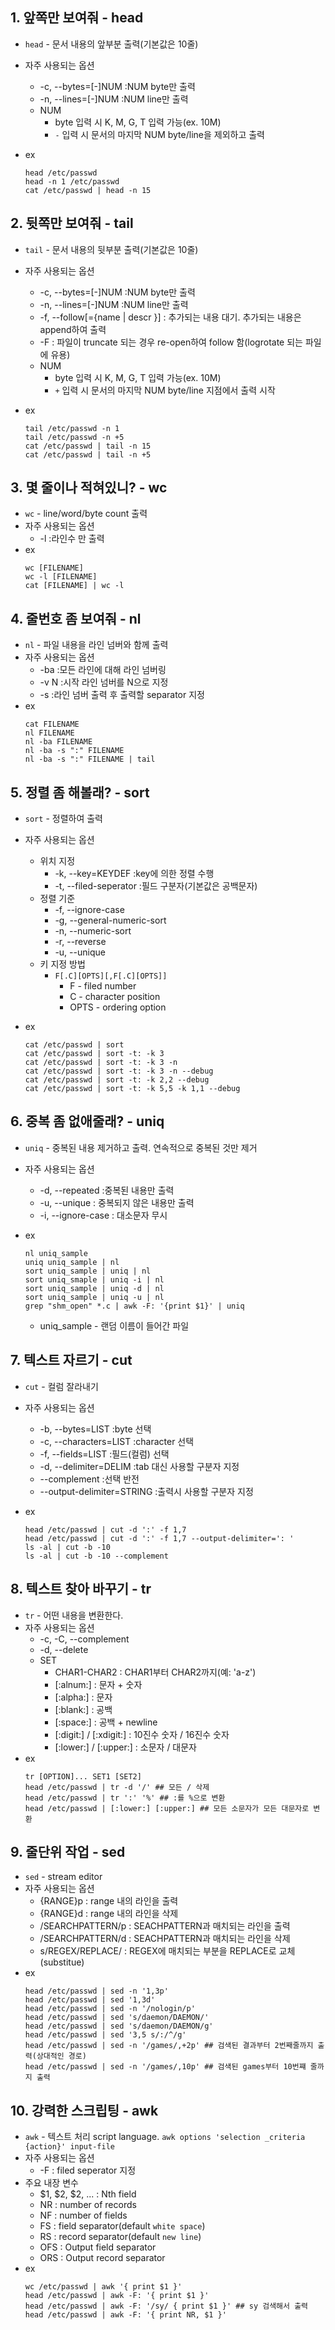 ## 1. 앞쪽만 보여줘 - head
* `head` - 문서 내용의 앞부분 출력(기본값은 10줄)
* 자주 사용되는 옵션
  * -c, --bytes=[-]NUM :NUM byte만 출력
  * -n, --lines=[-]NUM :NUM line만 출력
  * NUM
    * byte 입력 시 K, M, G, T 입력 가능(ex. 10M)
    * `-` 입력 시 문서의 마지막 NUM byte/line을 제외하고 출력

* ex
  ```
  head /etc/passwd
  head -n 1 /etc/passwd
  cat /etc/passwd | head -n 15
  ```

## 2. 뒷쪽만 보여줘 - tail
* `tail` - 문서 내용의 뒷부분 출력(기본값은 10줄)
* 자주 사용되는 옵션
  * -c, --bytes=[-]NUM :NUM byte만 출력
  * -n, --lines=[-]NUM :NUM line만 출력
  * -f, --follow[={name | descr }] : 추가되는 내용 대기. 추가되는 내용은 append하여 출력
  * -F : 파일이 truncate 되는 경우 re-open하여 follow 함(logrotate 되는 파일에 유용)
  * NUM
    * byte 입력 시 K, M, G, T 입력 가능(ex. 10M)
    * `+` 입력 시 문서의 마지막 NUM byte/line 지점에서 출력 시작

* ex
  ```
  tail /etc/passwd -n 1
  tail /etc/passwd -n +5
  cat /etc/passwd | tail -n 15
  cat /etc/passwd | tail -n +5
  ```

## 3. 몇 줄이나 적혀있니? - wc
* `wc` - line/word/byte count 출력
* 자주 사용되는 옵션
  * -l :라인수 만 출력
* ex
  ```
  wc [FILENAME]
  wc -l [FILENAME]
  cat [FILENAME] | wc -l
  ```

## 4. 줄번호 좀 보여줘 - nl
* `nl` - 파일 내용을 라인 넘버와 함께 출력
* 자주 사용되는 옵션
  * -ba :모든 라인에 대해 라인 넘버링
  * -v N :시작 라인 넘버를 N으로 지정
  * -s :라인 넘버 출력 후 출력할 separator 지정
* ex
  ```
  cat FILENAME
  nl FILENAME
  nl -ba FILENAME
  nl -ba -s ":" FILENAME
  nl -ba -s ":" FILENAME | tail
  ```

## 5. 정렬 좀 해볼래? - sort
* `sort` - 정렬하여 출력
* 자주 사용되는 옵션
  * 위치 지정
    * -k, --key=KEYDEF :key에 의한 정렬 수행
    * -t, --filed-seperator :필드 구분자(기본값은 공백문자)
  * 정렬 기준
    * -f, --ignore-case
    * -g, --general-numeric-sort
    * -n, --numeric-sort
    * -r, --reverse
    * -u, --unique
  * 키 지정 방법
    * `F[.C][OPTS][,F[.C][OPTS]]`
      * F - filed number
      * C - character position
      * OPTS - ordering option
      
* ex
  ```
  cat /etc/passwd | sort
  cat /etc/passwd | sort -t: -k 3
  cat /etc/passwd | sort -t: -k 3 -n
  cat /etc/passwd | sort -t: -k 3 -n --debug
  cat /etc/passwd | sort -t: -k 2,2 --debug
  cat /etc/passwd | sort -t: -k 5,5 -k 1,1 --debug
  ```

## 6. 중복 좀 없애줄래? - uniq
* `uniq` - 중복된 내용 제거하고 출력. 연속적으로 중복된 것만 제거
* 자주 사용되는 옵션
  * -d, --repeated :중복된 내용만 출력
  * -u, --unique : 중복되지 않은 내용만 출력
  * -i, --ignore-case : 대소문자 무시

* ex
  ```
  nl uniq_sample
  uniq uniq_sample | nl
  sort uniq_sample | uniq | nl
  sort uniq_smaple | uniq -i | nl
  sort uniq_sample | uniq -d | nl
  sort uniq_sample | uniq -u | nl
  grep "shm_open" *.c | awk -F: '{print $1}' | uniq
  ```
  * uniq_sample - 랜덤 이름이 들어간 파일

## 7. 텍스트 자르기 - cut
* `cut` - 컬럼 잘라내기
* 자주 사용되는 옵션
  * -b, --bytes=LIST :byte 선택
  * -c, --characters=LIST :character 선택
  * -f, --fields=LIST :필드(컬럼) 선택
  * -d, --delimiter=DELIM :tab 대신 사용할 구분자 지정
  * --complement :선택 반전
  * --output-delimiter=STRING :출력시 사용할 구분자 지정

* ex
  ```
  head /etc/passwd | cut -d ':' -f 1,7
  head /etc/passwd | cut -d ':' -f 1,7 --output-delimiter=': '
  ls -al | cut -b -10
  ls -al | cut -b -10 --complement
  ```

## 8. 텍스트 찾아 바꾸기 - tr
* `tr` - 어떤 내용을 변환한다.
* 자주 사용되는 옵션
  * -c, -C, --complement
  * -d, --delete
  * SET
    - CHAR1-CHAR2 : CHAR1부터 CHAR2까지(예: 'a-z')
    - [:alnum:] : 문자 + 숫자
    - [:alpha:] : 문자
    - [:blank:] : 공백
    - [:space:] : 공백 + newline
    - [:digit:] / [:xdigit:] : 10진수 숫자 / 16진수 숫자
    - [:lower:] / [:upper:] : 소문자 / 대문자
* ex
  ```
  tr [OPTION]... SET1 [SET2]
  head /etc/passwd | tr -d '/' ## 모든 / 삭제
  head /etc/passwd | tr ':' '%' ## :를 %으로 변환
  head /etc/passwd | [:lower:] [:upper:] ## 모든 소문자가 모든 대문자로 변환
  ```

## 9. 줄단위 작업 - sed
* `sed` - stream editor
* 자주 사용되는 옵션
  * {RANGE}p : range 내의 라인을 출력
  * {RANGE}d : range 내의 라인을 삭제
  * /SEARCHPATTERN/p : SEACHPATTERN과 매치되는 라인을 출력
  * /SEARCHPATTERN/d : SEACHPATTERN과 매치되는 라인을 삭제
  * s/REGEX/REPLACE/ : REGEX에 매치되는 부분을 REPLACE로 교체(substitue)
* ex
  ```
  head /etc/passwd | sed -n '1,3p'
  head /etc/passwd | sed '1,3d'
  head /etc/passwd | sed -n '/nologin/p'
  head /etc/passwd | sed 's/daemon/DAEMON/'
  head /etc/passwd | sed 's/daemon/DAEMON/g'
  head /etc/passwd | sed '3,5 s/:/^/g'
  head /etc/passwd | sed -n '/games/,+2p' ## 검색된 결과부터 2번째줄까지 출력(상대적인 경로)
  head /etc/passwd | sed -n '/games/,10p' ## 검색된 games부터 10번쨰 줄까지 출력
  ```

## 10. 강력한 스크립팅 - awk
* `awk` - 텍스트 처리 script language. `awk options 'selection _criteria {action}' input-file`
* 자주 사용되는 옵션
  * -F : filed seperator 지정
* 주요 내장 변수
  * $1, $2, $2, ... : Nth field
  * NR : number of records
  * NF : number of fields
  * FS : field separator(default `white space`)
  * RS : record separator(default `new line`)
  * OFS : Output field separator
  * ORS : Output record separator
* ex
  ```
  wc /etc/passwd | awk '{ print $1 }'
  head /etc/passwd | awk -F: '{ print $1 }'
  head /etc/passwd | awk -F: '/sy/ { print $1 }' ## sy 검색해서 출력
  head /etc/passwd | awk -F: '{ print NR, $1 }'
  ```